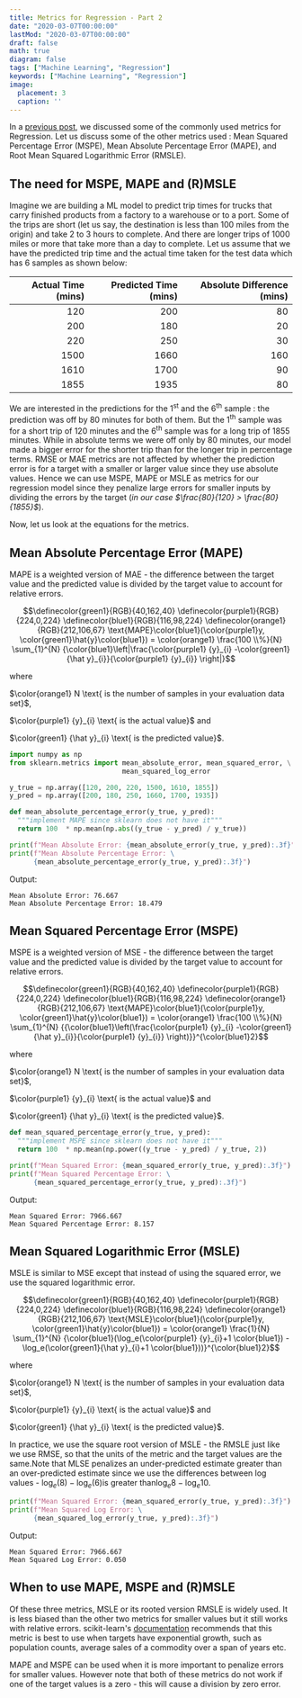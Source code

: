 ```yaml
---
title: Metrics for Regression - Part 2
date: "2020-03-07T00:00:00"
lastMod: "2020-03-07T00:00:00"
draft: false
math: true
diagram: false
tags: ["Machine Learning", "Regression"]
keywords: ["Machine Learning", "Regression"]
image: 
  placement: 3 
  caption: ''
---
```


In a [previous post](../metrics_for_regression), we discussed some of the commonly used metrics for Regression. Let us discuss some of the other metrics used : Mean Squared Percentage Error (MSPE), Mean Absolute Percentage Error (MAPE), and Root Mean Squared Logarithmic Error (RMSLE).

## The need for MSPE, MAPE and (R)MSLE

Imagine we are building a ML model to predict trip times for trucks that carry finished products from a factory to a warehouse or to a port. Some of the trips are short (let us say, the destination is less than  100 miles from the origin) and take 2 to 3 hours to complete. And there are longer trips of 1000 miles or more that take more than a day to complete. Let us assume that we have the predicted trip time and the actual time taken for the test data which has 6 samples as shown below:

|Actual Time (mins)|Predicted Time (mins)| Absolute Difference (mins)|
|---:|---:|---:|
|120|200|80
|200|180|20
|220|250|30
|1500|1660|160
|1610|1700|90
|1855|1935|80

 We are interested in the predictions for the 1<sup>st</sup> and the 6<sup>th</sup> sample : the prediction was off by 80 minutes for both of them. But the 1<sup>th</sup> sample was for a short trip of 120 minutes and the 6<sup>th</sup> sample was for a long trip of 1855 minutes. While in absolute terms we were off only by 80 minutes, our model made a  bigger error for the shorter trip than for the longer trip in percentage terms. RMSE or MAE metrics are not affected by whether the prediction error is for a target with a smaller or larger value since they use absolute values. Hence we can use MSPE, MAPE or MSLE as metrics for our regression model since they penalize large errors for smaller inputs by dividing the errors by the target (_in our case $\frac{80}{120} > \frac{80}{1855}$_).

Now, let us look at the equations for the metrics.

## Mean Absolute Percentage Error (MAPE)

MAPE is a weighted version of MAE - the difference between the target value and the predicted value is divided by the target value to account for relative errors.

$$\definecolor{green1}{RGB}{40,162,40} \definecolor{purple1}{RGB}{224,0,224} \definecolor{blue1}{RGB}{116,98,224} \definecolor{orange1}{RGB}{212,106,67} \text{MAPE}\color{blue1}(\color{purple1}y, \color{green1}\hat{y}\color{blue1}) = \color{orange1} \frac{100 \\%}{N} \sum_{1}^{N} {\color{blue1}\left|\frac{\color{purple1} {y}_{i} -\color{green1}{\hat y}_{i}}{\color{purple1} {y}_{i}} \right|}$$

where

$\color{orange1} N \text{ is the number of samples in your evaluation data set}$,

$\color{purple1} {y}_{i} \text{ is the actual value}$ and

$\color{green1} {\hat y}_{i} \text{ is the predicted value}$.

```python
import numpy as np
from sklearn.metrics import mean_absolute_error, mean_squared_error, \
                            mean_squared_log_error

y_true = np.array([120, 200, 220, 1500, 1610, 1855])  
y_pred = np.array([200, 180, 250, 1660, 1700, 1935])

def mean_absolute_percentage_error(y_true, y_pred):
  """implement MAPE since sklearn does not have it"""
  return 100  * np.mean(np.abs((y_true - y_pred) / y_true))

print(f"Mean Absolute Error: {mean_absolute_error(y_true, y_pred):.3f}") 
print(f"Mean Absolute Percentage Error: \
      {mean_absolute_percentage_error(y_true, y_pred):.3f}")  
```

Output:

```plaintext
Mean Absolute Error: 76.667
Mean Absolute Percentage Error: 18.479
```

## Mean Squared Percentage Error (MSPE)

MSPE is a weighted version of MSE - the difference between the target value and the predicted value is divided by the target value to account for relative errors.

$$\definecolor{green1}{RGB}{40,162,40} \definecolor{purple1}{RGB}{224,0,224} \definecolor{blue1}{RGB}{116,98,224} \definecolor{orange1}{RGB}{212,106,67} \text{MAPE}\color{blue1}(\color{purple1}y, \color{green1}\hat{y}\color{blue1}) = \color{orange1} \frac{100 \\%}{N} \sum_{1}^{N} {{\color{blue1}\left(\frac{\color{purple1} {y}_{i} -\color{green1}{\hat y}_{i}}{\color{purple1} {y}_{i}} \right)}}^{\color{blue1}2}$$

where

$\color{orange1} N \text{ is the number of samples in your evaluation data set}$,

$\color{purple1} {y}_{i} \text{ is the actual value}$ and

$\color{green1} {\hat y}_{i} \text{ is the predicted value}$.

```python
def mean_squared_percentage_error(y_true, y_pred):
  """implement MSPE since sklearn does not have it"""
  return 100  * np.mean(np.power((y_true - y_pred) / y_true, 2))

print(f"Mean Squared Error: {mean_squared_error(y_true, y_pred):.3f}")
print(f"Mean Squared Percentage Error: \
      {mean_squared_percentage_error(y_true, y_pred):.3f}")  
```
Output:

```plaintext
Mean Squared Error: 7966.667
Mean Squared Percentage Error: 8.157
```

## Mean Squared Logarithmic Error (MSLE)

MSLE is similar to MSE except that instead of using the squared error, we use the squared logarithmic error.

$$\definecolor{green1}{RGB}{40,162,40} \definecolor{purple1}{RGB}{224,0,224} \definecolor{blue1}{RGB}{116,98,224} \definecolor{orange1}{RGB}{212,106,67} \text{MSLE}\color{blue1}(\color{purple1}y, \color{green1}\hat{y}\color{blue1}) = \color{orange1} \frac{1}{N} \sum_{1}^{N} {\color{blue1}(\log_e(\color{purple1} {y}_{i}+1 \color{blue1}) - \log_e(\color{green1}{\hat y}_{i}+1 \color{blue1}))}^{\color{blue1}2}$$

where

$\color{orange1} N \text{ is the number of samples in your evaluation data set}$,

$\color{purple1} {y}_{i} \text{ is the actual value}$ and

$\color{green1} {\hat y}_{i} \text{ is the predicted value}$.

In practice, we use the square root version of MSLE - the RMSLE just like we use RMSE,  so that the units of the metric and the target values are the same.Note that MLSE penalizes an under-predicted estimate greater than an over-predicted estimate since we use the differences between log values - $\log_e(8) - \log_e(6) \text{is greater than} \log_e{8} - \log_e{10}$. 

```python
print(f"Mean Squared Error: {mean_squared_error(y_true, y_pred):.3f}")
print(f"Mean Squared Log Error: \
      {mean_squared_log_error(y_true, y_pred):.3f}") 
```
Output:

```plaintext
Mean Squared Error: 7966.667
Mean Squared Log Error: 0.050
```

## When to use MAPE, MSPE and (R)MSLE

Of these three metrics, MSLE or its rooted version RMSLE is widely used. It is less biased than the other two metrics for smaller values but it still works with relative errors. scikit-learn's [documentation](https://scikit-learn.org/stable/modules/model_evaluation.html#mean-squared-logarithmic-error) recommends that this metric is best to use when targets have exponential growth, such as population counts, average sales of a commodity over a span of years etc.

MAPE and MSPE can be used when it is more important to penalize errors for smaller values. However note that both of these metrics do not work if one of the target values is a zero - this will cause a division by zero error.
